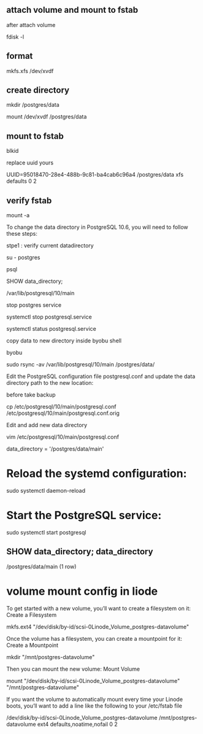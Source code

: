 attach volume and mount to fstab
--------------------------------
after attach volume

fdisk -l


format
------

mkfs.xfs /dev/xvdf


create directory
------------------
mkdir /postgres/data


mount /dev/xvdf /postgres/data


mount to fstab
--------------

blkid


replace uuid yours



UUID=95018470-28e4-488b-9c81-ba4cab6c96a4 /postgres/data xfs defaults 0 2


verify fstab
-----------

mount -a


To change the data directory in PostgreSQL 10.6, you will need to follow these steps:

stpe1 : verify current datadirectory

su - postgres

psql


SHOW data_directory;

/var/lib/postgresql/10/main

stop postgres service


systemctl stop postgresql.service

systemctl status postgresql.service

copy data to new directory inside byobu shell

byobu

sudo rsync -av /var/lib/postgresql/10/main /postgres/data/


Edit the PostgreSQL configuration file postgresql.conf and update the data directory path to the new location:

before take backup

cp /etc/postgresql/10/main/postgresql.conf  /etc/postgresql/10/main/postgresql.conf.orig

Edit and add new data directory

vim /etc/postgresql/10/main/postgresql.conf


data_directory = '/postgres/data/main'


# Reload the systemd configuration:

sudo systemctl daemon-reload

# Start the PostgreSQL service:

sudo systemctl start postgresql


SHOW data_directory;
   data_directory    
---------------------
 /postgres/data/main
(1 row)




# volume mount config in liode

To get started with a new volume, you’ll want to create a filesystem on it:
Create a Filesystem

mkfs.ext4 "/dev/disk/by-id/scsi-0Linode_Volume_postgres-datavolume"


Once the volume has a filesystem, you can create a mountpoint for it:
Create a Mountpoint


mkdir "/mnt/postgres-datavolume"


Then you can mount the new volume:
Mount Volume

mount "/dev/disk/by-id/scsi-0Linode_Volume_postgres-datavolume" "/mnt/postgres-datavolume"


If you want the volume to automatically mount every time your Linode boots, you’ll want to add a line like the following to your /etc/fstab file

/dev/disk/by-id/scsi-0Linode_Volume_postgres-datavolume /mnt/postgres-datavolume ext4 defaults,noatime,nofail 0 2







